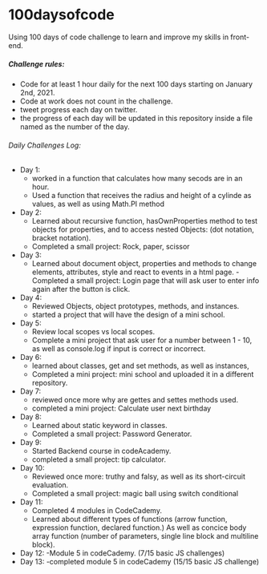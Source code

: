 # 100daysofcode

Using 100 days of code challenge to learn and improve my skills in front-end.

##### Challenge rules:

- Code for at least 1 hour daily for the next 100 days starting on January 2nd, 2021.
- Code at work does not count in the challenge.
- tweet progress each day on twitter.
- the progress of each day will be updated in this repository inside a file named as the number of the day.

###### Daily Challenges Log:

- Day 1:
  - worked in a function that calculates how many secods are in an hour.
  - Used a function that receives the radius and height of a cylinde as values, as well as using Math.PI method
- Day 2:
  - Learned about recursive function, hasOwnProperties method to test objects for properties, and to access nested Objects: (dot notation, bracket notation).
  - Completed a small project: Rock, paper, scissor
- Day 3:
  - Learned about document object, properties and methods to change elements, attributes, style and react to events in a html page.
    -Completed a small project: Login page that will ask user to enter info again after the button is click.
- Day 4:
  - Reviewed Objects, object prototypes, methods, and instances.
  - started a project that will have the design of a mini school.
- Day 5:
  - Review local scopes vs local scopes.
  - Complete a mini project that ask user for a number between 1 - 10, as well as console.log if input is correct or incorrect.
- Day 6:
  - learned about classes, get and set methods, as well as instances,
  - Completed a mini project: mini school and uploaded it in a different repository.
- Day 7:
  - reviewed once more why are gettes and settes methods used.
  - completed a mini project: Calculate user next birthday
- Day 8:
  - Learned about static keyword in classes.
  - Completed a small project: Password Generator.
- Day 9:
  - Started Backend course in codeAcademy.
  - completed a small project: tip calculator.
- Day 10:
  - Reviewed once more: truthy and falsy, as well as its short-circuit evaluation.
  - Completed a small project: magic ball using switch conditional
- Day 11:
  - Completed 4 modules in CodeCademy.
  - Learned about different types of functions (arrow function, expression function, declared function.) As well as concice body array function (number of parameters, single line block and multiline block).
- Day 12:
  -Module 5 in codeCademy. (7/15 basic JS challenges)
- Day 13:
  -completed module 5 in codeCademy (15/15 basic JS challenge)
